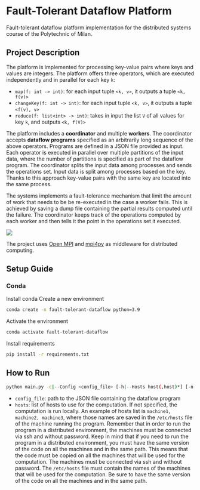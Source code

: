 # Fault-Tolerant Dataflow Platform
Fault-tolerant dataflow platform implementation for the distributed systems course of the Polytechnic of Milan.

## Project Description
The platform is implemented for processing key-value pairs where keys and values are integers. The platform offers three operators, which are executed independently and in parallel for each key `k`:
- `map(f: int -> int)`: for each input tuple `<k, v>`, it outputs a tuple `<k, f(v)>`
- `changeKey(f: int -> int)`: for each input tuple `<k, v>`, it outputs a tuple `<f(v), v>`
- `reduce(f: list<int> -> int)`: takes in input the list `V` of all values for key `k`, and outputs `<k, f(V)>`

The platform includes a **coordinator** and multiple **workers**. The coordinator accepts **dataflow programs** specified as an arbitrarily long sequence of the above operators. Programs are defined in a JSON file provided as input. Each operator is executed in parallel over multiple partitions of the input data, where the number of partitions is specified as part of the dataflow program. The coordinator splits the input data among processes and sends the operations set. Input data is split among processes based on the key. Thanks to this approach key-value pairs with the same key are located into the same process.

The systems implements a fault-tolerance mechanism that limit the amount of work that needs to be be re-executed in the case a worker fails. This is achieved by saving a dump file containing the partial results computed until the failure. The coordinator keeps track of the operations computed by each worker and then tells it the point in the operations set it executed.

![](https://imgur.com/a/1AmJtM8.png)

The project uses [Open MPI](https://www.open-mpi.org) and [mpi4py](https://mpi4py.readthedocs.io/en/stable/) as middleware for distributed computing.

## Setup Guide
### Conda
Install conda
Create a new environment
```bash
conda create -n fault-tolerant-dataflow python=3.9
```
Activate the environment
```bash
conda activate fault-tolerant-dataflow
```
Install requirements
```bash
pip install -r requirements.txt
```

## How to Run
```bash
python main.py -c|--Config <config_file> [-h|--Hosts host(,host)*] [-n|--NoFault]
```
- `config_file`: path to the JSON file containing the dataflow program
- `hosts`: list of hosts to use for the computation. If not specified, the computation is run locally. An example of hosts list is `machine1, machine2, machine3`, where those names are saved in the `/etc/hosts` file of the machine running the program. Remember that in order to run the program in a distributed environment, the machines must be connected via ssh and without password.
Keep in mind that if you need to run the program in a distributed environment, you must have the same version of the code on all the machines and in the same path. This means that the code must be copied on all the machines that will be used for the computation. The machines must be connected via ssh and without password. The `/etc/hosts` file must contain the names of the machines that will be used for the computation.
Be sure to have the same version of the code on all the machines and in the same path.
